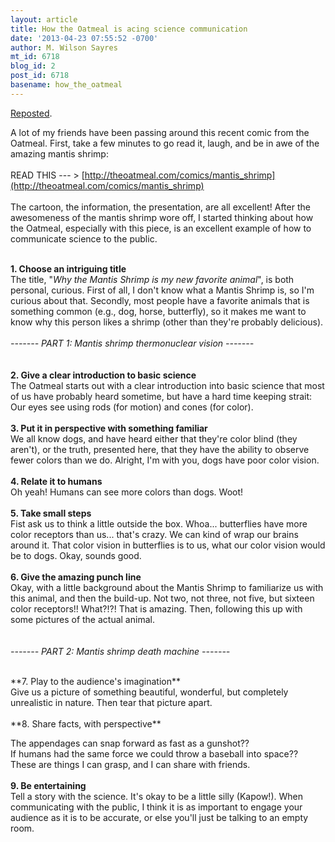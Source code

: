 ```yaml
---
layout: article
title: How the Oatmeal is acing science communication
date: '2013-04-23 07:55:52 -0700'
author: M. Wilson Sayres
mt_id: 6718
blog_id: 2
post_id: 6718
basename: how_the_oatmeal
---
```

[Reposted](http://mathbionerd.blogspot.com/2013/04/how-oatmeal-is-acing-science.html).

A lot of my friends have been passing around this recent comic from the Oatmeal. First, take a few minutes to go read it, laugh, and be in awe of the amazing mantis shrimp:<br />
<br />
READ THIS --- &gt; [http://theoatmeal.com/comics/mantis_shrimp](http://theoatmeal.com/comics/mantis_shrimp)<br />
<br />
The cartoon, the information, the presentation, are all excellent! After the awesomeness of the mantis shrimp wore off, I started thinking about how the Oatmeal, especially with this piece, is an excellent example of how to communicate science to the public.<br />
<br />

**1. Choose an intriguing title**<br />
The title, "_Why the Mantis Shrimp is my new favorite animal_", is both personal, curious. First of all, I don't know what a Mantis Shrimp is, so I'm curious about that. Secondly, most people have a favorite animals that is something common (e.g., dog, horse, butterfly), so it makes me want to know why this person likes a shrimp (other than they're probably delicious).<br />
<br />
_------- PART 1: Mantis shrimp thermonuclear vision -------_<br />
<br />
<br />
**2. Give a clear introduction to basic science**<br />
The Oatmeal starts out with a clear introduction into basic science that most of us have probably heard sometime, but have a hard time keeping strait: Our eyes see using rods (for motion) and cones (for color).<br />
<br />
**3. Put it in perspective with something familiar**<br />
We all know dogs, and have heard either that they're color blind (they aren't), or the truth, presented here, that they have the ability to observe fewer colors than we do. Alright, I'm with you, dogs have poor color vision.<br />
<br />
**4. Relate it to humans**<br />
Oh yeah! Humans can see more colors than dogs. Woot!<br />
<br />
**5. Take small steps**<br />
Fist ask us to think a little outside the box. Whoa... butterflies have more color receptors than us... that's crazy. We can kind of wrap our brains around it. That color vision in butterflies is to us, what our color vision would be to dogs. Okay, sounds good.<br />
<br />
**6. Give the amazing punch line**<br />
Okay, with a little background about the Mantis Shrimp to familiarize us with this animal, and then the build-up. Not two, not three, not five, but sixteen color receptors!! What?!?! That is amazing. Then, following this up with some pictures of the actual animal.<br />
<br />
<br />
_------- PART 2: Mantis shrimp death machine -------_<br />
<br />



<div markdown="block">
**7. Play to the audience's imagination**
</div>




<div markdown="block">
Give us a picture of something beautiful, wonderful, but completely unrealistic in nature. Then tear that picture apart.
</div>




<div markdown="block">
<br />
</div>




<div markdown="block">
**8. Share facts, with perspective**
</div>



The appendages can snap forward as fast as a gunshot??<br />
If humans had the same force we could throw a baseball into space??<br />
These are things I can grasp, and I can share with friends. <br />
<br />
**9. Be entertaining**<br />
Tell a story with the science. It's okay to be a little silly (Kapow!). When communicating with the public, I think it is as important to engage your audience as it is to be accurate, or else you'll just be talking to an empty room.
